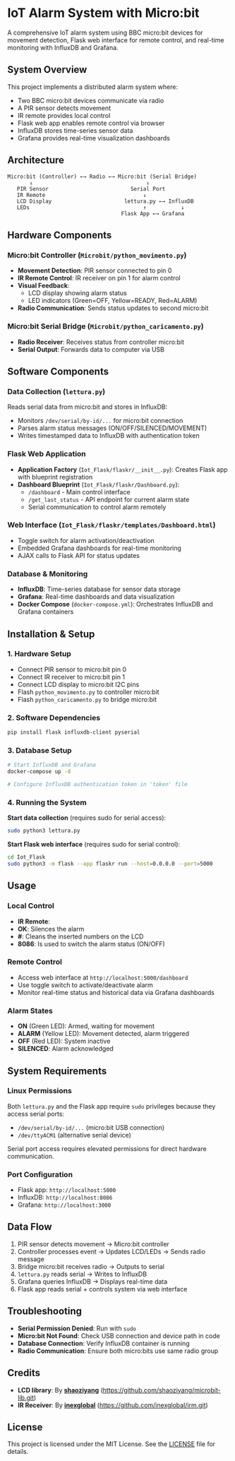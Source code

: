 # IoT Alarm System with Micro:bit

A comprehensive IoT alarm system using BBC micro:bit devices for movement detection, Flask web interface for remote control, and real-time monitoring with InfluxDB and Grafana.

## System Overview

This project implements a distributed alarm system where:
- Two BBC micro:bit devices communicate via radio
- A PIR sensor detects movement
- IR remote provides local control
- Flask web app enables remote control via browser
- InfluxDB stores time-series sensor data
- Grafana provides real-time visualization dashboards

## Architecture

```
Micro:bit (Controller) ←→ Radio ←→ Micro:bit (Serial Bridge)
       ↓                                    ↓
   PIR Sensor                          Serial Port
   IR Remote                               ↓
   LCD Display                       lettura.py ←→ InfluxDB
   LEDs                                    ↑           ↓
                                    Flask App ←→ Grafana
```

## Hardware Components

### Micro:bit Controller (`Microbit/python_movimento.py`)
- **Movement Detection**: PIR sensor connected to pin 0
- **IR Remote Control**: IR receiver on pin 1 for alarm control
- **Visual Feedback**: 
  - LCD display showing alarm status
  - LED indicators (Green=OFF, Yellow=READY, Red=ALARM)
- **Radio Communication**: Sends status updates to second micro:bit

### Micro:bit Serial Bridge (`Microbit/python_caricamento.py`)
- **Radio Receiver**: Receives status from controller micro:bit
- **Serial Output**: Forwards data to computer via USB

## Software Components

### Data Collection (`lettura.py`)
Reads serial data from micro:bit and stores in InfluxDB:
- Monitors `/dev/serial/by-id/...` for micro:bit connection
- Parses alarm status messages (ON/OFF/SILENCED/MOVEMENT)
- Writes timestamped data to InfluxDB with authentication token

### Flask Web Application
- **Application Factory** (`Iot_Flask/flaskr/__init__.py`): Creates Flask app with blueprint registration
- **Dashboard Blueprint** (`Iot_Flask/flaskr/Dashboard.py`): 
  - `/dashboard` - Main control interface
  - `/get_last_status` - API endpoint for current alarm state
  - Serial communication to control alarm remotely

### Web Interface (`Iot_Flask/flaskr/templates/Dashboard.html`)
- Toggle switch for alarm activation/deactivation
- Embedded Grafana dashboards for real-time monitoring
- AJAX calls to Flask API for status updates

### Database & Monitoring
- **InfluxDB**: Time-series database for sensor data storage
- **Grafana**: Real-time dashboards and data visualization
- **Docker Compose** (`docker-compose.yml`): Orchestrates InfluxDB and Grafana containers

## Installation & Setup

### 1. Hardware Setup
- Connect PIR sensor to micro:bit pin 0
- Connect IR receiver to micro:bit pin 1
- Connect LCD display to micro:bit I2C pins
- Flash `python_movimento.py` to controller micro:bit
- Flash `python_caricamento.py` to bridge micro:bit

### 2. Software Dependencies
```bash
pip install flask influxdb-client pyserial
```

### 3. Database Setup
```bash
# Start InfluxDB and Grafana
docker-compose up -d

# Configure InfluxDB authentication token in 'token' file
```

### 4. Running the System

**Start data collection** (requires sudo for serial access):
```bash
sudo python3 lettura.py
```

**Start Flask web interface** (requires sudo for serial control):
```bash
cd Iot_Flask
sudo python3 -m flask --app flaskr run --host=0.0.0.0 --port=5000
```

## Usage

### Local Control
- **IR Remote**:
- **OK**: Silences the alarm
- **#**: Cleans the inserted numbers on the LCD
- **8086**: Is used to switch the alarm status (ON/OFF)

### Remote Control
- Access web interface at `http://localhost:5000/dashboard`
- Use toggle switch to activate/deactivate alarm
- Monitor real-time status and historical data via Grafana dashboards

### Alarm States
- **ON** (Green LED):  Armed, waiting for movement
- **ALARM** (Yellow LED): Movement detected, alarm triggered
- **OFF** (Red LED): System inactive
- **SILENCED**: Alarm acknowledged

## System Requirements

### Linux Permissions
Both `lettura.py` and the Flask app require `sudo` privileges because they access serial ports:
- `/dev/serial/by-id/...` (micro:bit USB connection)
- `/dev/ttyACM1` (alternative serial device)

Serial port access requires elevated permissions for direct hardware communication.

### Port Configuration
- Flask app: `http://localhost:5000`
- InfluxDB: `http://localhost:8086`
- Grafana: `http://localhost:3000`

## Data Flow

1. PIR sensor detects movement → Micro:bit controller
2. Controller processes event → Updates LCD/LEDs → Sends radio message
3. Bridge micro:bit receives radio → Outputs to serial
4. `lettura.py` reads serial → Writes to InfluxDB
5. Grafana queries InfluxDB → Displays real-time data
6. Flask app reads serial + controls system via web interface

## Troubleshooting

- **Serial Permission Denied**: Run with `sudo`
- **Micro:bit Not Found**: Check USB connection and device path in code
- **Database Connection**: Verify InfluxDB container is running
- **Radio Communication**: Ensure both micro:bits use same radio group

## Credits
- **LCD library**: By **[shaoziyang](https://github.com/shaoziyang)** (https://github.com/shaoziyang/microbit-lib.git)
- **IR Receiver**: By **[inexglobal](https://github.com/inexglobal)** (https://github.com/inexglobal/irm.git)

## License

This project is licensed under the MIT License. See the [LICENSE](./LICENSE) file for details.
